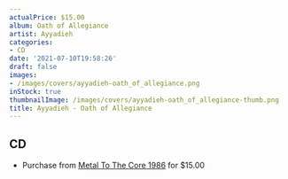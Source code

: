 ```yaml
---
actualPrice: $15.00
album: Oath of Allegiance
artist: Ayyadieh
categories:
- CD
date: '2021-07-10T19:58:26'
draft: false
images:
- /images/covers/ayyadieh-oath_of_allegiance.png
inStock: true
thumbnailImage: /images/covers/ayyadieh-oath_of_allegiance-thumb.png
title: Ayyadieh - Oath of Allegiance
---
```


## CD
* Purchase from [Metal To The Core 1986](https://metaltothecore1986.com/shop/ayyadieh-oath-of-allegiance-cd/) for $15.00
